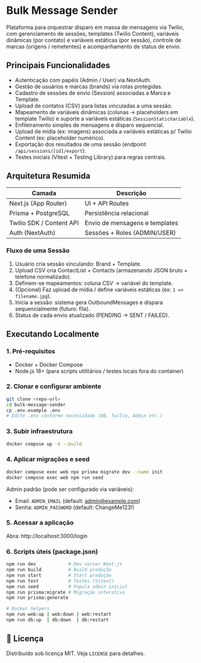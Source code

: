 # Bulk Message Sender

Plataforma para orquestrar disparo em massa de mensagens via Twilio, com gerenciamento de sessões, templates (Twilio Content), variáveis dinâmicas (por contato) e variáveis estáticas (por sessão), controle de marcas (origens / remetentes) e acompanhamento de status de envio.

## Principais Funcionalidades

- Autenticação com papéis (Admin / User) via NextAuth.
- Gestão de usuários e marcas (brands) via rotas protegidas.
- Cadastro de sessões de envio (Session) associadas a Marca e Template.
- Upload de contatos (CSV) para listas vinculadas a uma sessão.
- Mapeamento de variáveis dinâmicas (colunas -> placeholders em template Twilio) e suporte a variáveis estáticas (`SessionStaticVariable`).
- Enfileiramento simples de mensagens e disparo sequencial.
- Upload de mídia (ex: imagens) associada a variáveis estáticas p/ Twilio Content (ex: placeholder numérico).
- Exportação dos resultados de uma sessão (endpoint `/api/sessions/[id]/export`).
- Testes iniciais (Vitest + Testing Library) para regras centrais.

## Arquitetura Resumida

| Camada | Descrição |
|--------|-----------|
| Next.js (App Router) | UI + API Routes |
| Prisma + PostgreSQL | Persistência relacional |
| Twilio SDK / Content API | Envio de mensagens e templates |
| Auth (NextAuth) | Sessões + Roles (ADMIN/USER) |


### Fluxo de uma Sessão
1. Usuário cria sessão vinculando: Brand + Template.
2. Upload CSV cria ContactList + Contacts (armazenando JSON bruto + telefone normalizado).
3. Definem-se mapeamentos: coluna CSV -> variável do template.
4. (Opcional) Faz upload de mídia / define variáveis estáticas (ex: `1 => filename.jpg`).
5. Inicia a sessão: sistema gera OutboundMessages e dispara sequencialmente (futuro: fila).
6. Status de cada envio atualizado (PENDING -> SENT / FAILED).

## Executando Localmente

### 1. Pré-requisitos
- Docker + Docker Compose
- Node.js 18+ (para scripts utilitários / testes locais fora do container)

### 2. Clonar e configurar ambiente
```bash
git clone <repo-url>
cd bulk-message-sender
cp .env.example .env
# Edite .env conforme necessidade (DB, Twilio, Admin etc.)
```

### 3. Subir infraestrutura
```bash
docker compose up -d --build
```

### 4. Aplicar migrações e seed
```bash
docker compose exec web npx prisma migrate dev --name init
docker compose exec web npm run seed
```

Admin padrão (pode ser configurado via variáveis):
- Email: `ADMIN_EMAIL` (default: admin@example.com)
- Senha: `ADMIN_PASSWORD` (default: ChangeMe123!)

### 5. Acessar a aplicação
Abra: http://localhost:3000/login

### 6. Scripts úteis (package.json)
```bash
npm run dev            # Dev server Next.js
npm run build          # Build produção
npm run start          # Start produção
npm run test           # Testes (Vitest)
npm run seed           # Popula admin inicial
npm run prisma:migrate # Migração interativa
npm run prisma:generate

# Docker helpers
npm run web:up | web:down | web:restart
npm run db:up  | db:down  | db:restart
```

## 📄 Licença

Distribuído sob licença MIT. Veja `LICENSE` para detalhes.

